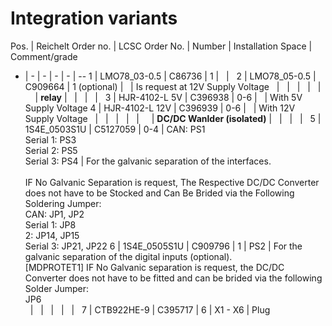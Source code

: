 # Integration variants

Pos. | Reichelt Order no. | LCSC Order No. | Number | Installation Space | Comment/grade
- | - | - | - | - | --
1 | LMO78_03-0.5 | C86736 | 1 |   |  
2 | LMO78_05-0.5 | C909664 | 1 (optional) |   | Is request at 12V Supply Voltage
  |   |   |   |    |  
  | **relay** |   |   |   |   
3 | HJR-4102-L 5V | C396938 | 0-6 |   | With 5V Supply Voltage
4 | HJR-4102-L 12V | C396939 | 0-6 |   | With 12V Supply Voltage
  |   |   |   |   |   
  | **DC/DC Wanlder (isolated)** |   |   |   |   
5 | 1S4E_0503S1U | C5127059 |  0-4 | CAN: PS1 <br> Serial 1: PS3 <br> Serial 2: PS5 <br> Serial 3: PS4 | For the galvanic separation of the interfaces. <br> <br> IF No Galvanic Separation is request, The Respective DC/DC Converter does not have to be Stocked and Can Be Brided via the Following Soldering Jumper: <br> CAN: JP1, JP2 <br> Serial 1: JP8 <br> 2: JP14, JP15 <br> Serial 3: JP21, JP22
6 | 1S4E_0505S1U | C909796 |  1 | PS2 | For the galvanic separation of the digital inputs (optional). <br> [MDPROTET1] IF No Galvanic separation is request, the DC/DC Converter does not have to be fitted and can be brided via the following Solder Jumper: <br> JP6 <br>
  |   |   |   |   |   
7 | CTB922HE-9 | C395717 |  6 | X1 - X6 | Plug
